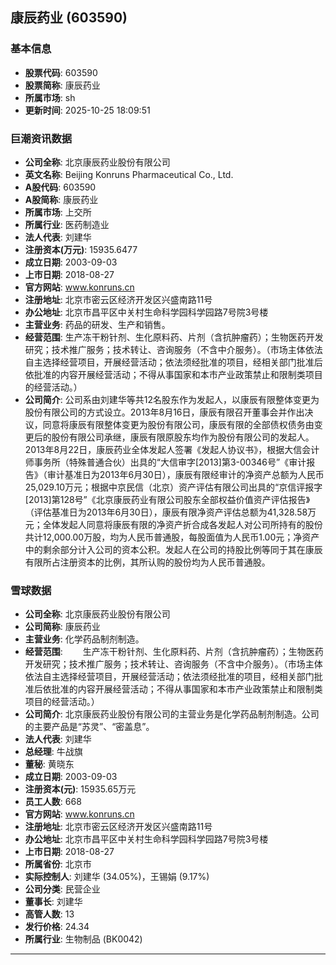 ## 康辰药业 (603590)

### 基本信息

- **股票代码**: 603590
- **股票简称**: 康辰药业
- **所属市场**: sh
- **更新时间**: 2025-10-25 18:09:51

### 巨潮资讯数据

- **公司全称**: 北京康辰药业股份有限公司
- **英文名称**: Beijing Konruns Pharmaceutical Co., Ltd.
- **A股代码**: 603590
- **A股简称**: 康辰药业
- **所属市场**: 上交所
- **所属行业**: 医药制造业
- **法人代表**: 刘建华
- **注册资本(万元)**: 15935.6477
- **成立日期**: 2003-09-03
- **上市日期**: 2018-08-27
- **官方网站**: www.konruns.cn
- **注册地址**: 北京市密云区经济开发区兴盛南路11号
- **办公地址**: 北京市昌平区中关村生命科学园科学园路7号院3号楼
- **主营业务**: 药品的研发、生产和销售。
- **经营范围**: 生产冻干粉针剂、生化原料药、片剂（含抗肿瘤药）；生物医药开发研究；技术推广服务；技术转让、咨询服务（不含中介服务）。（市场主体依法自主选择经营项目，开展经营活动；依法须经批准的项目，经相关部门批准后依批准的内容开展经营活动；不得从事国家和本市产业政策禁止和限制类项目的经营活动。）
- **公司简介**: 公司系由刘建华等共12名股东作为发起人，以康辰有限整体变更为股份有限公司的方式设立。2013年8月16日，康辰有限召开董事会并作出决议，同意将康辰有限整体变更为股份有限公司，康辰有限的全部债权债务由变更后的股份有限公司承继，康辰有限原股东均作为股份有限公司的发起人。2013年8月22日，康辰药业全体发起人签署《发起人协议书》，根据大信会计师事务所（特殊普通合伙）出具的“大信审字[2013]第3-00346号”《审计报告》（审计基准日为2013年6月30日），康辰有限经审计的净资产总额为人民币25,029.10万元；根据中京民信（北京）资产评估有限公司出具的“京信评报字[2013]第128号”《北京康辰药业有限公司股东全部权益价值资产评估报告》（评估基准日为2013年6月30日），康辰有限净资产评估总额为41,328.58万元；全体发起人同意将康辰有限的净资产折合成各发起人对公司所持有的股份共计12,000.00万股，均为人民币普通股，每股面值为人民币1.00元；净资产中的剩余部分计入公司的资本公积。发起人在公司的持股比例等同于其在康辰有限所占注册资本的比例，其所认购的股份均为人民币普通股。

### 雪球数据

- **公司全称**: 北京康辰药业股份有限公司
- **公司简称**: 康辰药业
- **主营业务**: 化学药品制剂制造。
- **经营范围**: 　　生产冻干粉针剂、生化原料药、片剂（含抗肿瘤药）；生物医药开发研究；技术推广服务；技术转让、咨询服务（不含中介服务）。（市场主体依法自主选择经营项目，开展经营活动；依法须经批准的项目，经相关部门批准后依批准的内容开展经营活动；不得从事国家和本市产业政策禁止和限制类项目的经营活动。）
- **公司简介**: 北京康辰药业股份有限公司的主营业务是化学药品制剂制造。公司的主要产品是“苏灵”、“密盖息”。
- **法人代表**: 刘建华
- **总经理**: 牛战旗
- **董秘**: 黄晓东
- **成立日期**: 2003-09-03
- **注册资本(元)**: 15935.65万元
- **员工人数**: 668
- **官方网站**: www.konruns.cn
- **注册地址**: 北京市密云区经济开发区兴盛南路11号
- **办公地址**: 北京市昌平区中关村生命科学园科学园路7号院3号楼
- **上市日期**: 2018-08-27
- **所属省份**: 北京市
- **实际控制人**: 刘建华 (34.05%)，王锡娟 (9.17%)
- **公司分类**: 民营企业
- **董事长**: 刘建华
- **高管人数**: 13
- **发行价格**: 24.34
- **所属行业**: 生物制品 (BK0042)

---